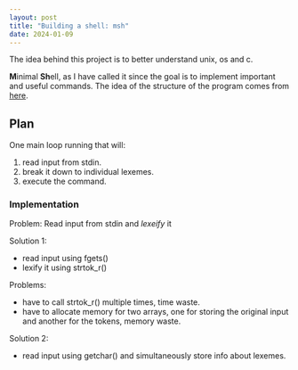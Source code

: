 ```yaml
---
layout: post
title: "Building a shell: msh"
date: 2024-01-09
---
```


The idea behind this project is to better understand unix, os and c.

**M**inimal **Sh**ell, as I have called it since the goal is to implement important and useful commands. The idea of the structure of the program comes from [here](https://brennan.io/2015/01/16/write-a-shell-in-c/).

## Plan

One main loop running that will:
1. read input from stdin.
2. break it down to individual lexemes.
3. execute the command.

### Implementation

Problem: Read input from stdin and *lexeify* it

Solution 1:
- read input using fgets()
- lexify it using strtok_r()

Problems:
- have to call strtok_r() multiple times, time waste.
- have to allocate memory for two arrays, one for storing the original input and another for the tokens, memory waste.

Solution 2:
- read input using getchar() and simultaneously store info about lexemes.